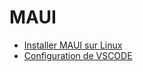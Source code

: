 # MAUI
- [Installer MAUI sur Linux](CSharp/Installation-MAUI-Linux.md)
- [Configuration de VSCODE](CSharp/Configuration-VSCODE.md)
